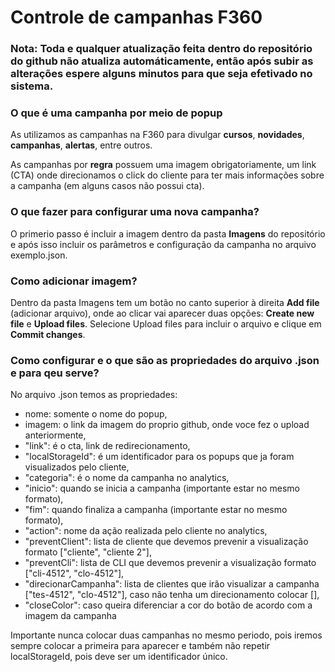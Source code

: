 # Controle de campanhas F360

### Nota: Toda e qualquer atualização feita dentro do repositório do github não atualiza automáticamente, então após subir as alterações espere alguns minutos para que seja efetivado no sistema.

### O que é uma campanha por meio de popup

As utilizamos as campanhas na F360 para divulgar **cursos**, **novidades**, **campanhas**, **alertas**, entre outros. 

As campanhas por **regra** possuem uma imagem obrigatoriamente, um link (CTA) onde direcionamos o click do cliente para ter mais informações sobre a campanha (em alguns casos não possui cta).

### O que fazer para configurar uma nova campanha?

O primerio passo é incluir a imagem dentro da pasta **Imagens** do repositório e após isso incluir os parâmetros e configuração da campanha no arquivo exemplo.json.

### Como adicionar imagem?

Dentro da pasta Imagens tem um botão no canto superior à direita **Add file** (adicionar arquivo), onde ao clicar vai aparecer duas opções: **Create new file** e **Upload files**. Selecione Upload files para incluir o arquivo e clique em **Commit changes**.


### Como configurar e o que são as propriedades do arquivo .json e para qeu serve?

No arquivo .json temos as propriedades:

- nome: somente o nome do popup,
- imagem: o link da imagem do proprio github, onde voce fez o upload anteriormente,
- "link": é o cta, link de redirecionamento,
- "localStorageId": é um identificador para os popups que ja foram visualizados pelo cliente,
- "categoria": é o nome da campanha no analytics,
- "inicio": quando se inicia a campanha (importante estar no mesmo formato),
- "fim": quando finaliza a campanha (importante estar no mesmo formato),
- "action": nome da ação realizada pelo cliente no analytics,
- "preventClient": lista de cliente que devemos prevenir a visualização formato ["cliente", "cliente 2"],
- "preventCli": lista de CLI que devemos prevenir a visualização formato ["cli-4512", "clo-4512"],
- "direcionarCampanha": lista de clientes que irão visualizar a campanha ["tes-4512", "clo-4512"], caso não tenha um direcionamento colocar [],
- "closeColor": caso queira diferenciar a cor do botão de acordo com a imagem da campanha

Importante nunca colocar duas campanhas no mesmo periodo, pois iremos sempre colocar a primeira para aparecer e também não repetir localStorageId, pois deve ser um identificador único.

